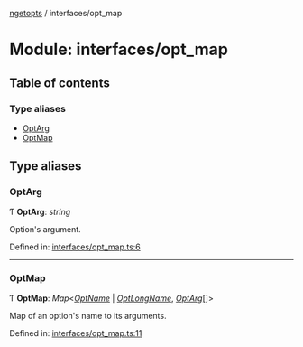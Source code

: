 [ngetopts](../README.md) / interfaces/opt_map

# Module: interfaces/opt_map

## Table of contents

### Type aliases

- [OptArg](interfaces_opt_map.md#optarg)
- [OptMap](interfaces_opt_map.md#optmap)

## Type aliases

### OptArg

Ƭ **OptArg**: _string_

Option's argument.

Defined in: [interfaces/opt_map.ts:6](https://github.com/prasadrajandran/ngetopts/blob/41ceb2b/src/interfaces/opt_map.ts#L6)

---

### OptMap

Ƭ **OptMap**: _Map_<[_OptName_](interfaces_config.md#optname) \| [_OptLongName_](interfaces_config.md#optlongname), [_OptArg_](interfaces_opt_map.md#optarg)[]\>

Map of an option's name to its arguments.

Defined in: [interfaces/opt_map.ts:11](https://github.com/prasadrajandran/ngetopts/blob/41ceb2b/src/interfaces/opt_map.ts#L11)
